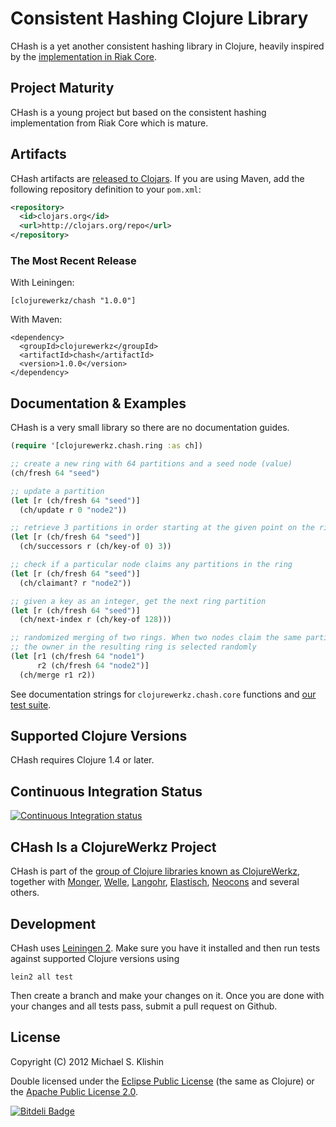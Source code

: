 # Consistent Hashing Clojure Library

CHash is a yet another consistent hashing library in Clojure, heavily inspired by the [implementation in Riak Core](https://github.com/basho/riak_core/blob/master/src/chash.erl).



## Project Maturity

CHash is a young project but based on the consistent hashing implementation from Riak Core which is mature.



## Artifacts

CHash artifacts are [released to Clojars](https://clojars.org/clojurewerkz/chash). If you are using Maven, add the following repository
definition to your `pom.xml`:

``` xml
<repository>
  <id>clojars.org</id>
  <url>http://clojars.org/repo</url>
</repository>
```

### The Most Recent Release

With Leiningen:

    [clojurewerkz/chash "1.0.0"]


With Maven:

    <dependency>
      <groupId>clojurewerkz</groupId>
      <artifactId>chash</artifactId>
      <version>1.0.0</version>
    </dependency>



## Documentation & Examples

CHash is a very small library so there are no documentation guides.

``` clojure
(require '[clojurewerkz.chash.ring :as ch])

;; create a new ring with 64 partitions and a seed node (value)
(ch/fresh 64 "seed")

;; update a partition
(let [r (ch/fresh 64 "seed")]
  (ch/update r 0 "node2"))

;; retrieve 3 partitions in order starting at the given point on the ring
(let [r (ch/fresh 64 "seed")]
  (ch/successors r (ch/key-of 0) 3))

;; check if a particular node claims any partitions in the ring
(let [r (ch/fresh 64 "seed")]
  (ch/claimant? r "node2"))

;; given a key as an integer, get the next ring partition
(let [r (ch/fresh 64 "seed")]
  (ch/next-index r (ch/key-of 128)))

;; randomized merging of two rings. When two nodes claim the same partition,
;; the owner in the resulting ring is selected randomly
(let [r1 (ch/fresh 64 "node1")
      r2 (ch/fresh 64 "node2")]
  (ch/merge r1 r2))
```

See documentation strings for `clojurewerkz.chash.core` functions and [our test suite]().



## Supported Clojure Versions

CHash requires Clojure 1.4 or later.


## Continuous Integration Status

[![Continuous Integration status](https://secure.travis-ci.org/michaelklishin/chash.png)](http://travis-ci.org/michaelklishin/chash)



## CHash Is a ClojureWerkz Project

CHash is part of the [group of Clojure libraries known as ClojureWerkz](http://clojurewerkz.org), together with
[Monger](http://clojuremongodb.info), [Welle](http://clojureriak.info), [Langohr](https://github.com/michaelklishin/langohr), [Elastisch](https://github.com/clojurewerkz/elastisch), [Neocons](https://github.com/michaelklishin/neocons) and several others.


## Development

CHash uses [Leiningen 2](https://github.com/technomancy/leiningen/blob/master/doc/TUTORIAL.md). Make sure you have it installed and then run tests against
supported Clojure versions using

    lein2 all test

Then create a branch and make your changes on it. Once you are done with your changes and all tests pass, submit a pull request
on Github.



## License

Copyright (C) 2012 Michael S. Klishin

Double licensed under the [Eclipse Public License](http://www.eclipse.org/legal/epl-v10.html) (the same as Clojure) or the [Apache Public License 2.0](http://www.apache.org/licenses/LICENSE-2.0.html).


[![Bitdeli Badge](https://d2weczhvl823v0.cloudfront.net/michaelklishin/chash/trend.png)](https://bitdeli.com/free "Bitdeli Badge")

